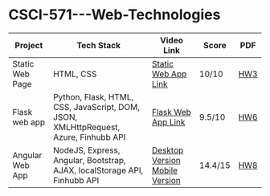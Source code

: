 # CSCI-571---Web-Technologies

Project  | Tech Stack | Video Link | Score | PDF
------------- | ------------- | ------------- | ------------- | -------------
Static Web Page | HTML, CSS | [Static Web App Link](https://youtu.be/avB4zk-Jh7g) | 10/10 | [HW3](https://github.com/arshiashaik/CSCI-571---Web-Technologies/blob/main/HW3_Description.pdf)
Flask web app | Python, Flask, HTML, CSS, JavaScript, DOM, JSON, XMLHttpRequest, Azure, Finhubb API | [Flask Web App Link](https://youtu.be/6PpRAlm_xuw) | 9.5/10 | [HW6](https://github.com/arshiashaik/CSCI-571---Web-Technologies/blob/main/HW6_Description.pdf)
Angular Web App | NodeJS, Express, Angular, Bootstrap, AJAX, localStorage API, Finhubb API | [Desktop Version](https://youtu.be/JWNlCecOP0g) [Mobile Version](https://youtu.be/8iTepaim9kU) | 14.4/15 | [HW8](https://github.com/arshiashaik/CSCI-571---Web-Technologies/blob/main/HW8_Description.pdf)
